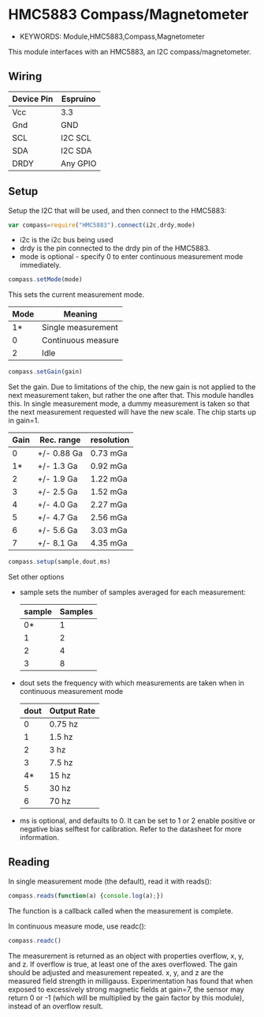 <!--- Copyright (c) 2014 Spence Konde. See the file LICENSE for copying permission. -->
HMC5883 Compass/Magnetometer
=====================

* KEYWORDS: Module,HMC5883,Compass,Magnetometer

This module interfaces with an HMC5883, an I2C compass/magnetometer. 

Wiring
----------------

  | Device Pin | Espruino |
  | ---------- | -------- |
  | Vcc        | 3.3      |
  | Gnd        | GND      |
  | SCL        | I2C SCL  |
  | SDA        | I2C SDA  |
  | DRDY       | Any GPIO |


Setup
---------------

Setup the I2C that will be used, and then connect to the HMC5883:

```JavaScript 
var compass=require("HMC5883").connect(i2c,drdy,mode)
```

* i2c is the i2c bus being used
* drdy is the pin connected to the drdy pin of the HMC5883. 
* mode is optional - specify 0 to enter continuous measurement mode immediately. 


```JavaScript 
compass.setMode(mode)
```

This sets the current measurement mode. 

  | Mode | Meaning            |
  |------|--------------------|
  | 1*   | Single measurement |
  | 0    | Continuous measure |
  | 2    | Idle               |



```JavaScript 
compass.setGain(gain)
```

Set the gain. Due to limitations of the chip, the new gain is not applied to the next measurement taken, but rather the one after that. This module handles this. In single measurement mode, a dummy measurement is taken so that the next measurement requested will have the new scale. The chip starts up in gain=1. 


  | Gain | Rec. range  | resolution |
  |------|-------------|------------|
  | 0    | +/- 0.88 Ga | 0.73 mGa   |
  | 1*   | +/- 1.3 Ga  | 0.92 mGa   |
  | 2    | +/- 1.9 Ga  | 1.22 mGa   |
  | 3    | +/- 2.5 Ga  | 1.52 mGa   |
  | 4    | +/- 4.0 Ga  | 2.27 mGa   |
  | 5    | +/- 4.7 Ga  | 2.56 mGa   |
  | 6    | +/- 5.6 Ga  | 3.03 mGa   |
  | 7    | +/- 8.1 Ga  | 4.35 mGa   |


```JavaScript
compass.setup(sample,dout,ms)
```

Set other options

* sample sets the number of samples averaged for each measurement:

  | sample | Samples |
  |--------|---------|
  | 0*     | 1       |
  | 1      | 2       |
  | 2      | 4       |
  | 3      | 8       |

* dout sets the frequency with which measurements are taken when in continuous measurement mode

  | dout | Output Rate |
  |------|-------------|
  | 0    | 0.75 hz     |
  | 1    | 1.5 hz      |
  | 2    | 3 hz        |
  | 3    | 7.5 hz      |
  | 4*   | 15 hz       |
  | 5    | 30 hz       |
  | 6    | 70 hz       |
  
* ms is optional, and defaults to 0. It can be set to 1 or 2 enable positive or negative bias selftest for calibration. Refer to the datasheet for more information.


Reading
----------------

In single measurement mode (the default), read it with reads():

```JavaScript 
compass.reads(function(a) {console.log(a);})
```

The function is a callback called when the measurement is complete. 

In continuous measure mode, use readc():

```JavaScript 
compass.readc()
```

The measurement is returned as an object with properties overflow, x, y, and z. If overflow is true, at least one of the axes overflowed. The gain should be adjusted and measurement repeated. x, y, and z are the measured field strength in milligauss. Experimentation has found that when exposed to excessively strong magnetic fields at gain=7, the sensor may return 0 or -1 (which will be multiplied by the gain factor by this module), instead of an overflow result.

